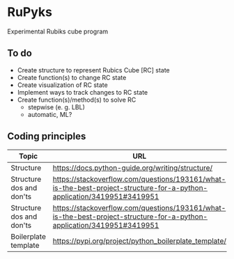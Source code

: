 # RuPyks
Experimental Rubiks cube program

## To do
- Create structure to represent Rubics Cube [RC] state
- Create function(s) to change RC state
- Create visualization of RC state
- Implement ways to track changes to RC state
- Create function(s)/method(s) to solve RC
    - stepwise (e. g. LBL)
    - automatic, ML?

## Coding principles

Topic | URL
--- | ---
Structure | https://docs.python-guide.org/writing/structure/
Structure dos and don'ts | https://stackoverflow.com/questions/193161/what-is-the-best-project-structure-for-a-python-application/3419951#3419951
Structure dos and don'ts | https://stackoverflow.com/questions/193161/what-is-the-best-project-structure-for-a-python-application/3419951#3419951
Boilerplate template | https://pypi.org/project/python_boilerplate_template/
